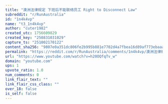 ```yaml
---
title: "澳洲法律规定 下班后不能联络员工 Right to Disconnect Law"
subreddit: "r/RunAustralia"
id: "1n4k4vp"
name: "t3_1n4k4vp"
author: "cuter1982"
created_utc: 1756609829
created_key: "250831031029"
capture_ts: "251002170122"
content_sha256: "9807e0a351dc806fe2b995b881e7702d4a7fbea16d89af773ebaaa6626e78a77"
permalink: "https://reddit.com/r/RunAustralia/comments/1n4k4vp/澳洲法律规定_下班后不能联络员工_right_to_disconnect_law/"
url: "https://www.youtube.com/watch?v=h20OQfqTv_w"
domain: "youtube.com"
ups: 1
upvote_ratio: 1.0
num_comments: 0
link_flair_text: ""
link_flair_css_class: ""
over_18: false
is_self: false
---
```


